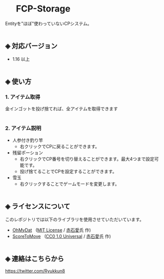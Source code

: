# &nbsp;　FCP-Storage
Entityを"ほぼ"使わっていないCPシステム。<br><br>

## ◈ 対応バージョン<br>
  - 1.16 以上<br><br>
  
## ◈ 使い方
### 1. アイテム取得
  金インゴットを投げ捨てれば、全アイテムを取得できます<br><br>

### 2. アイテム説明
  - 人参付き釣り竿 
    - 右クリックでCPに戻ることができます。<br>
  - 残留ポーション
    - 右クリックでCP番号を切り替えることができます。最大4つまで設定可能です。
    - 投げ捨てることでCPを設定することができます。
  - 雪玉
    - 右クリックすることでゲームモードを変更します。<br><br>

## ◈ ライセンスについて
このレポジトリでは以下のライブラリを使用させていただいています。<br>
 - [OhMyDat](https://github.com/Ai-Akaishi/OhMyDat) &nbsp; ([MIT License](Other-LISENCE/OhMyDat-LICENSE) / [赤石愛](https://twitter.com/AiAkaishi)氏 作)<br>
 - [ScoreToMove](https://github.com/Ai-Akaishi/ScoreToMove) &nbsp; ([CC0 1.0 Universal](Other-LISENCE/ScoreToMove-LICENSE) / [赤石愛](https://twitter.com/AiAkaishi)氏 作)<br><br>

## ◈ 連絡はこちらから
https://twitter.com/Ryukkun8
